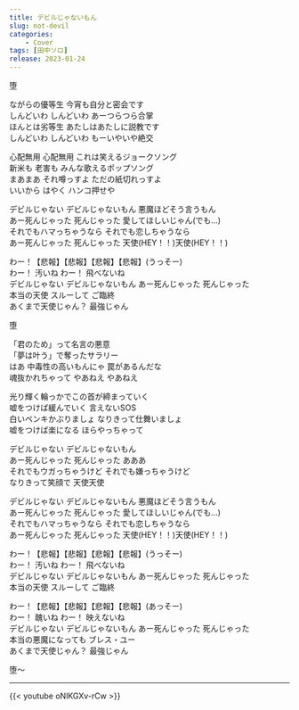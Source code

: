 ```yaml
---
title: デビルじゃないもん
slug: not-devil
categories:
    - Cover
tags: [田中ソロ]
release: 2023-01-24
---
```


堕  

ながらの優等生 今宵も自分と密会です  
しんどいわ しんどいわ あーつらつら合掌  
ほんとは劣等生 あたしはあたしに説教です  
しんどいわ しんどいわ もーいやいや絶交  

心配無用 心配無用 これは笑えるジョークソング  
新米も 老害も みんな歌えるポップソング  
まあまあ それ噂っすよ ただの紙切れっすよ  
いいから はやく ハンコ押せや  

デビルじゃない デビルじゃないもん 悪魔ほどそう言うもん  
あー死んじゃった 死んじゃった 愛してほしいじゃん(でも…)  
それでもハマっちゃうなら それでも恋しちゃうなら  
あー死んじゃった 死んじゃった 天使(HEY！！)天使(HEY！！)  

わー！【悲報】【悲報】【悲報】【悲報】(うっそー)  
わー！ 汚いね わー！ 飛べないね  
デビルじゃない デビルじゃないもん あー死んじゃった 死んじゃった  
本当の天使 スルーして ご臨終  
あくまで天使じゃん？ 最強じゃん  

堕  

「君のため」って名言の悪意  
「夢は叶う」で奪ったサラリー  
はあ 中毒性の高いもんにゃ 罠があるんだな  
魂抜かれちゃって やあねえ やあねえ  

光り輝く輪っかでこの首が締まっていく  
嘘をつけば緩んでいく 言えないSOS  
白いペンキかぶりましょ なりきって仕舞いましょ  
嘘をつけば楽になる ほらやっちゃって  

デビルじゃない デビルじゃないもん  
あー死んじゃった 死んじゃった あああ  
それでもウガっちゃうけど それでも嫌っちゃうけど  
なりきって笑顔で 天使天使  

デビルじゃない デビルじゃないもん 悪魔ほどそう言うもん  
あー死んじゃった 死んじゃった 愛してほしいじゃん(でも…)  
それでもハマっちゃうなら それでも恋しちゃうなら  
あー死んじゃった 死んじゃった 天使(HEY！！)天使(HEY！！)  

わー！【悲報】【悲報】【悲報】【悲報】(うっそー)  
わー！ 汚いね わー！ 飛べないね  
デビルじゃない デビルじゃないもん あー死んじゃった 死んじゃった  
本当の天使 スルーして ご臨終  

わー！【悲報】【悲報】【悲報】【悲報】(あっそー)  
わー！ 醜いね わー！ 映えないね  
デビルじゃない デビルじゃないもん あー死んじゃった 死んじゃった  
本当の悪魔になっても ブレス・ユー  
あくまで天使じゃん？ 最強じゃん  

堕～  

---

{{< youtube oNlKGXv-rCw >}}